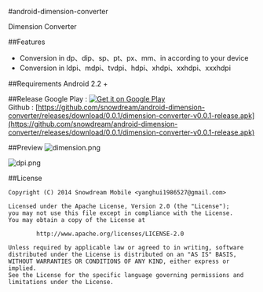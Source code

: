 #android-dimension-converter

Dimension Converter

##Features
* Conversion in dp、dip、sp、pt、px、mm、in according  to your device
* Conversion in ldpi、mdpi、tvdpi、hdpi、xhdpi、xxhdpi、xxxhdpi

##Requirements
Android 2.2 +

##Release
Google Play : [![Get it on Google Play](https://developer.android.com/images/brand/en_generic_rgb_wo_60.png "Get it on Google Play")](https://play.google.com/store/apps/details?id=com.github.snowdream.android.apps.dimensionconverter)        
Github : [https://github.com/snowdream/android-dimension-converter/releases/download/0.0.1/dimension-converter-v0.0.1-release.apk](https://github.com/snowdream/android-dimension-converter/releases/download/0.0.1/dimension-converter-v0.0.1-release.apk)

##Preview
![dimension.png](https://raw.githubusercontent.com/snowdream/android-dimension-converter/master/docs/preview/dimension.png "dimension.png")

![dpi.png](https://raw.githubusercontent.com/snowdream/android-dimension-converter/master/docs/preview/dpi.png "dpi.png")

##License
```
Copyright (C) 2014 Snowdream Mobile <yanghui1986527@gmail.com>

Licensed under the Apache License, Version 2.0 (the "License");
you may not use this file except in compliance with the License.
You may obtain a copy of the License at

        http://www.apache.org/licenses/LICENSE-2.0

Unless required by applicable law or agreed to in writing, software
distributed under the License is distributed on an "AS IS" BASIS,
WITHOUT WARRANTIES OR CONDITIONS OF ANY KIND, either express or implied.
See the License for the specific language governing permissions and
limitations under the License.
```